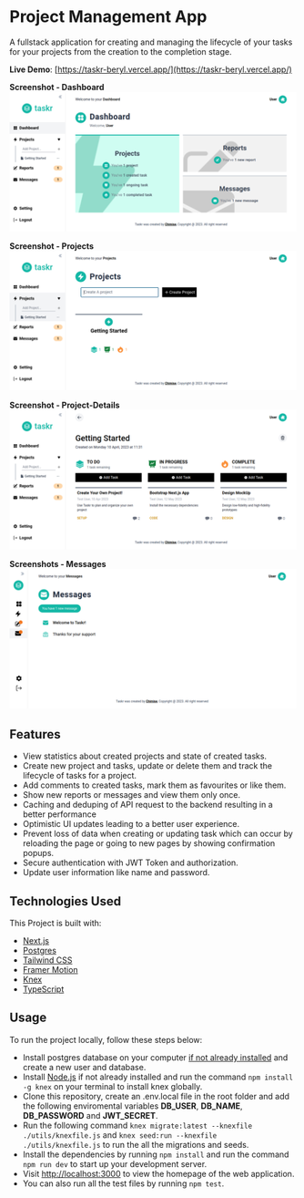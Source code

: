 # Project Management App

A fullstack application for creating and managing the lifecycle of your tasks for your projects from the creation to the completion stage.

**Live Demo**: [https://taskr-beryl.vercel.app/](https://taskr-beryl.vercel.app/)

**Screenshot - Dashboard**
![Dashboard](./docs/dashboard.png)

**Screenshot - Projects**
![Projects](./docs/projects.png)

**Screenshot - Project-Details**
![Create Tasks](./docs/add-task.png)

**Screenshots - Messages**
![Messages](./docs/messages.png)

## Features
- View statistics about created projects and state of created tasks.
- Create new project and tasks, update or delete them and track the lifecycle of tasks for a project.
- Add comments to created tasks, mark them as favourites or like them.
- Show new reports or messages and view them only once.
- Caching and deduping of API request to the backend resulting in a better performance
- Optimistic UI updates leading to a better user experience.
- Prevent loss of data when creating or updating task which can occur by reloading the page or going to new pages by showing confirmation popups.
- Secure authentication with JWT Token and authorization.
- Update user information like name and password.

## Technologies Used
This Project is built with:
* [Next.js](https://nextjs.org/)
* [Postgres](https://www.postgresql.org/)
* [Tailwind CSS](https://tailwindcss.com/)
* [Framer Motion](https://www.framer.com/)
* [Knex](https://knexjs.org/)
* [TypeScript](https://www.typescriptlang.org/)

## Usage
To run the project locally, follow these steps below:
* Install postgres database on your computer [if not already installed](https://www.postgresql.org/download/) and create a new user and database.
* Install [Node.js](https://nodejs.org/en/download/) if not already installed and run the command ```npm install -g knex``` on your terminal to install knex globally.
* Clone this repository, create an .env.local file in the root folder and add the following enviromental variables **DB_USER**, **DB_NAME**, **DB_PASSWORD** and **JWT_SECRET**.
* Run the following command ```knex migrate:latest --knexfile ./utils/knexfile.js``` and ```knex seed:run --knexfile ./utils/knexfile.js``` to run the all the migrations and seeds.
* Install the dependencies by running ```npm install``` and run the command ```npm run dev``` to start up your development server.
* Visit [http://localhost:3000](http://localhost:3000) to view the homepage of the web application.
* You can also run all the test files by running ```npm test```.

